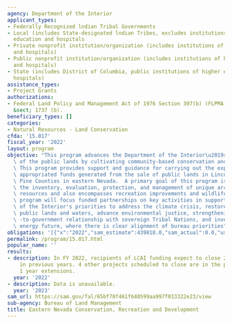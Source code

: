 ```yaml
---
agency: Department of the Interior
applicant_types:
- Federally Recognized lndian Tribal Governments
- Local (includes State-designated lndian Tribes, excludes institutions of higher
  education and hospitals
- Private nonprofit institution/organization (includes institutions of higher education
  and hospitals)
- Public nonprofit institution/organization (includes institutions of higher education
  and hospitals)
- State (includes District of Columbia, public institutions of higher education and
  hospitals)
assistance_types:
- Project Grants
authorizations:
- Federal Land Policy and Management Act of 1976 Section 307(b) (FLPMA) 43 U.S.C.
  &sect; 1737 (b).
beneficiary_types: []
categories:
- Natural Resources - Land Conservation
cfda: '15.017'
fiscal_year: '2022'
layout: program
objective: "This program advances the Department of the Interior\u2019s role as stewards\
  \ of the public lands by cultivating community-based conservation and partnerships.\
  \ This program provides support and guidance for carrying out the expenditure of\
  \ appropriated funds generated from the sale of public lands in Lincoln and White\
  \ Pine Counties in eastern Nevada.  A primary goal of this program is to carry out\
  \ the inventory, evaluation, protection, and management of unique archeological\
  \ resources and also encompasses recreation improvements and wildlife habitat. The\
  \ program will focus funded partnerships on key activities in support of the Department\
  \ of the Interior's priorities to address the climate crisis, restore balance on\
  \ public lands and waters, advance environmental justice, strengthening the government\
  \ -to-government relationship with sovereign Tribal Nations, and invest in a clean\
  \ energy future, where there is clear alignment of bureau priorities"
obligations: '[{"x":"2022","sam_estimate":439818.0,"sam_actual":0.0,"usa_spending_actual":0.0},{"x":"2023","sam_estimate":450000.0,"sam_actual":0.0,"usa_spending_actual":439818.0},{"x":"2024","sam_estimate":0.0,"sam_actual":0.0,"usa_spending_actual":0.0}]'
permalink: /program/15.017.html
popular_name: ''
results:
- description: In FY 2022, recipients of LCAI funding expect to close 2 projects approved
    in previous years. 4 other projects scheduled to close are in the process of requesting
    1 year extensions.
  year: '2022'
- description: Data is unavailable.
  year: '2023'
sam_url: https://sam.gov/fal/65bf78f461f640599aa997f013322e23/view
sub-agency: Bureau of Land Management
title: Eastern Nevada Conservation, Recreation and Development
---
```

